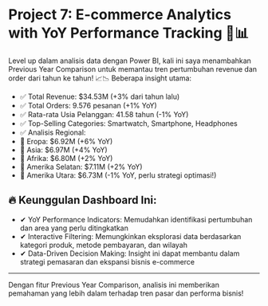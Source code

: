# Project 7: E-commerce Analytics with YoY Performance Tracking 🛒📊

Level up dalam analisis data dengan Power BI, kali ini saya menambahkan Previous Year Comparison untuk memantau tren pertumbuhan revenue dan order dari tahun ke tahun! 📈📉 Beberapa insight utama:
- ✅ Total Revenue: $34.53M (+3% dari tahun lalu)
- ✅ Total Orders: 9.576 pesanan (+1% YoY)
- ✅ Rata-rata Usia Pelanggan: 41.58 tahun (-1% YoY)
- ✅ Top-Selling Categories: Smartwatch, Smartphone, Headphones
- ✅ Analisis Regional:
 - 🔹 Eropa: $6.92M (+6% YoY)
 - 🔹 Asia: $6.97M (+4% YoY)
 - 🔹 Afrika: $6.80M (+2% YoY)
 - 🔹 Amerika Selatan: $7.11M (+2% YoY)
 - 🔹 Amerika Utara: $6.73M (-1% YoY, perlu strategi optimasi!)
## 🔥 Keunggulan Dashboard Ini:
 - ✔ YoY Performance Indicators: Memudahkan identifikasi pertumbuhan dan area yang perlu ditingkatkan
 - ✔ Interactive Filtering: Memungkinkan eksplorasi data berdasarkan kategori produk, metode pembayaran, dan wilayah
 - ✔ Data-Driven Decision Making: Insight ini dapat membantu dalam strategi pemasaran dan ekspansi bisnis e-commerce

---
Dengan fitur Previous Year Comparison, analisis ini memberikan pemahaman yang lebih dalam terhadap tren pasar dan performa bisnis!
